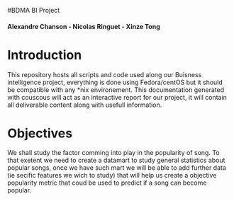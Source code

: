 #BDMA BI Project
#### Alexandre Chanson - Nicolas Ringuet - Xinze Tong

# Introduction
This repository hosts all scripts and code used along our Buisness intelligence project, everything is done using Fedora/centOS but it should be compatible with any *nix environement.
This documentation generated with couscous will act as an interactive report for our project, it will contain all deliverable content along with usefull information.

# Objectives
We shall study the factor comming into play in the popularity of song. To that exetent we need to create a datamart to study general statistics about popular songs, once we have such mart we will be able to add further data (ie secific features we wich to study) that will help us create a objective popularity metric that coud be used to predict if a song can become popular.
